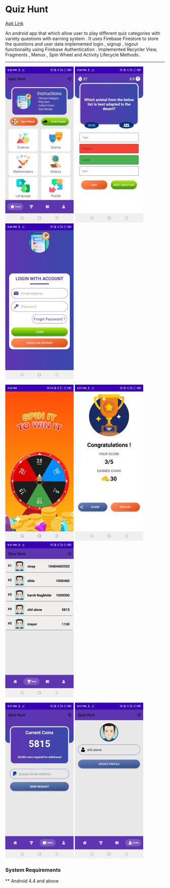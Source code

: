 # Quiz Hunt

[Apk Link](https://drive.google.com/file/d/1kwYd0c_i3asTQ3bSmShP7Sja0tW3RWcv/view?usp=sharing)

An android app that which allow user to play different quiz
categories with variety questions with earning system .
It uses Firebase Firestore to store the questions and user
data
implemented login , signup , logout functionality using
Firebase Authentication .
Implemented Recycler View, Fragments , Menus , Spin Wheel
and Activity Lifecycle Methods .

---

<p float="center">
  <img src="https://github.com/shil-alone/Quiz-Hunt/blob/master/screenshots/2_quiz.jpg" alt="Dashboard" width="216" height="492" />
  <img src="https://github.com/shil-alone/Quiz-Hunt/blob/master/screenshots/3_quiz.jpg" alt="Quiz" width="216" height="492"  /> 
  <img src="https://github.com/shil-alone/Quiz-Hunt/blob/master/screenshots/1_quiz.jpg" alt="Login" width="216" height="492"  />
</p>

<p float="center">
    <img src="https://github.com/shil-alone/Quiz-Hunt/blob/master/screenshots/8_quiz.jpg" alt="Wheel"  width="216" height="492"  /> 
    <img src="https://github.com/shil-alone/Quiz-Hunt/blob/master/screenshots/4_quiz.jpg" alt="Result" width="216" height="492"  />
    <img src="https://github.com/shil-alone/Quiz-Hunt/blob/master/screenshots/5_quiz.jpg" alt="Leaderboard"  width="216" height="492"  />
   
</p>

<p float="center">
  <img src="https://github.com/shil-alone/Quiz-Hunt/blob/master/screenshots/6_quiz.jpg"  alt="Wallet" width="216" height="492"  />
  <img src="https://github.com/shil-alone/Quiz-Hunt/blob/master/screenshots/7_quiz.jpg" alt="Profile" width="216" height="492"  />
</p>




### System Requirements
** Android 4.4 and above